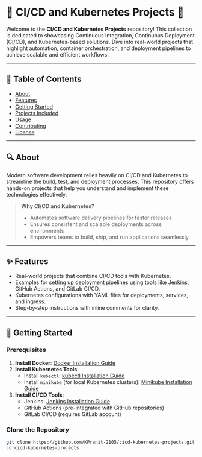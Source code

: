# 🔄 CI/CD and Kubernetes Projects 🚀

Welcome to the **CI/CD and Kubernetes Projects** repository! This collection is dedicated to showcasing Continuous Integration, Continuous Deployment (CI/CD), and Kubernetes-based solutions. Dive into real-world projects that highlight automation, container orchestration, and deployment pipelines to achieve scalable and efficient workflows.

---

## 📜 Table of Contents
- [About](#about)
- [Features](#features)
- [Getting Started](#getting-started)
- [Projects Included](#projects-included)
- [Usage](#usage)
- [Contributing](#contributing)
- [License](#license)

---

## 🔍 About
Modern software development relies heavily on CI/CD and Kubernetes to streamline the build, test, and deployment processes. This repository offers hands-on projects that help you understand and implement these technologies effectively.

> **Why CI/CD and Kubernetes?**
> - Automates software delivery pipelines for faster releases
> - Ensures consistent and scalable deployments across environments
> - Empowers teams to build, ship, and run applications seamlessly

---

## ✨ Features
- Real-world projects that combine CI/CD tools with Kubernetes.
- Examples for setting up deployment pipelines using tools like Jenkins, GitHub Actions, and GitLab CI/CD.
- Kubernetes configurations with YAML files for deployments, services, and ingress.
- Step-by-step instructions with inline comments for clarity.

---

## 🚀 Getting Started
### Prerequisites
1. **Install Docker**: [Docker Installation Guide](https://docs.docker.com/get-docker/)
2. **Install Kubernetes Tools**:
   - Install `kubectl`: [kubectl Installation Guide](https://kubernetes.io/docs/tasks/tools/)
   - Install `minikube` (for local Kubernetes clusters): [Minikube Installation Guide](https://minikube.sigs.k8s.io/docs/start/)
3. **Install CI/CD Tools**:
   - Jenkins: [Jenkins Installation Guide](https://www.jenkins.io/doc/book/installing/)
   - GitHub Actions (pre-integrated with GitHub repositories)
   - GitLab CI/CD (requires GitLab account)

### Clone the Repository
```bash
git clone https://github.com/KPranit-2105/cicd-kubernetes-projects.git
cd cicd-kubernetes-projects
